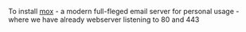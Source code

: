 To install [mox](https://github.com/mjl-/mox) - a modern full-fleged email server for personal usage - where we have already webserver listening to 80 and 443